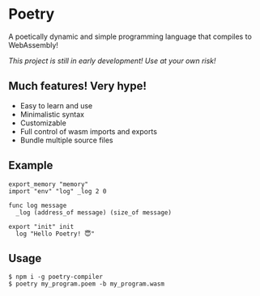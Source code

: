 Poetry
======
A poetically dynamic and simple programming language that compiles to WebAssembly!

*This project is still in early development! Use at your own risk!*

Much features! Very hype!
-------------------------
 - Easy to learn and use
 - Minimalistic syntax
 - Customizable
 - Full control of wasm imports and exports
 - Bundle multiple source files

Example
-------

    export_memory "memory"
    import "env" "log" _log 2 0

    func log message
      _log (address_of message) (size_of message)

    export "init" init
      log "Hello Poetry! 😇"

Usage
-----
    $ npm i -g poetry-compiler
    $ poetry my_program.poem -b my_program.wasm
